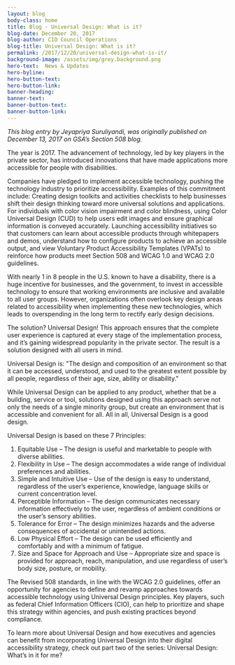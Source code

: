 ```yaml
---
layout: blog
body-class: home
title: Blog - Universal Design: What is it?
blog-date: December 20, 2017
blog-author: CIO Council Operations
blog-title: Universal Design: What is it?
permalink: /2017/12/20/universal-design-what-is-it/
background-image: /assets/img/grey.background.png
hero-text:  News & Updates
hero-byline:
hero-button-text: 
hero-button-link: 
banner-heading: 
banner-text: 
banner-button-text: 
banner-button-link: 
---
```

<i>This blog entry by Jeyapriya Suruliyandi, was originally published on December 13, 2017 on GSA’s Section 508 blog.</I>

The year is 2017. The advancement of technology, led by key players in the private sector, has introduced innovations that have made applications more accessible for people with disabilities.

Companies have pledged to implement accessible technology, pushing the technology industry to prioritize accessibility. Examples of this commitment include:
Creating design toolkits and activities checklists to help businesses shift their design thinking toward more universal solutions and applications.
For individuals with color vision impairment and color blindness, using Color Universal Design (CUD) to help users edit images and ensure graphical information is conveyed accurately.
Launching accessibility initiatives so that customers can learn about accessible products through whitepapers and demos, understand how to configure products to achieve an accessible output, and view Voluntary Product Accessibility Templates (VPATs) to reinforce how products meet Section 508 and WCAG 1.0 and WCAG 2.0 guidelines.

With nearly 1 in 8 people in the U.S. known to have a disability, there is a huge incentive for businesses, and the government, to invest in accessible technology to ensure that working environments are inclusive and available to all user groups. However, organizations often overlook key design areas related to accessibility when implementing these new technologies, which leads to overspending in the long term to rectify early design decisions.

The solution? Universal Design! This approach ensures that the complete user experience is captured at every stage of the implementation process, and it’s gaining widespread popularity in the private sector. The result is a solution designed with all users in mind.

Universal Design is: "The design and composition of an environment so that it can be accessed, understood, and used to the greatest extent possible by all people, regardless of their age, size, ability or disability." 

While Universal Design can be applied to any product, whether that be a building, service or tool, solutions designed using this approach serve not only the needs of a single minority group, but create an environment that is accessible and convenient for all. All in all, Universal Design is a good design.

Universal Design is based on these 7 Principles:

1) Equitable Use – The design is useful and marketable to people with diverse abilities.
2) Flexibility in Use – The design accommodates a wide range of individual preferences and abilities.
3) Simple and Intuitive Use – Use of the design is easy to understand, regardless of the user’s experience, knowledge, language skills or current concentration level.
4) Perceptible Information – The design communicates necessary information effectively to the user, regardless of ambient conditions or the user’s sensory abilities.
5) Tolerance for Error – The design minimizes hazards and the adverse consequences of accidental or unintended actions.
6) Low Physical Effort – The design can be used efficiently and comfortably and with a minimum of fatigue.
7) Size and Space for Approach and Use – Appropriate size and space is provided for approach, reach, manipulation, and use regardless of user’s body size, posture, or mobility.

The Revised 508 standards, in line with the WCAG 2.0 guidelines, offer an opportunity for agencies to define and revamp approaches towards accessible technology using Universal Design principles. Key players, such as federal Chief Information Officers (CIO), can help to prioritize and shape this strategy within agencies, and push existing practices beyond compliance.

To learn more about Universal Design and how executives and agencies can benefit from incorporating Universal Design into their digital accessibility strategy, check out part two of the series: Universal Design: What’s in it for me?
